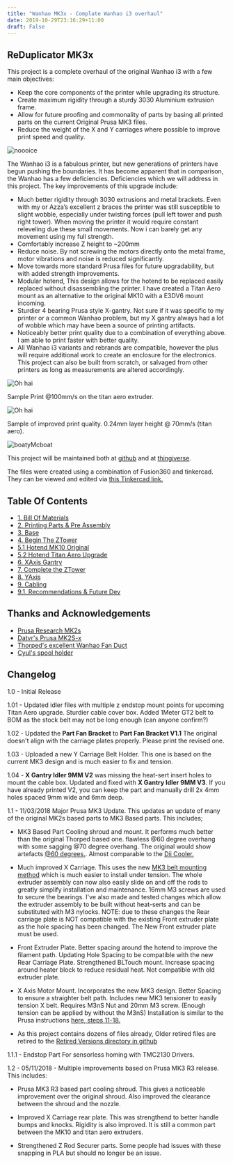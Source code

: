 ```yaml
---
title: "Wanhao MK3x - Complate Wanhao i3 overhaul"
date: 2019-10-29T23:16:29+11:00
draft: False
---
```


## ReDuplicator MK3x
  
  
This project is a complete overhaul of the original Wanhao i3 with a few main objectives:
- Keep the core components of the printer while upgrading its structure.  
- Create maximum rigidity through a sturdy 3030 Aluminium extrusion frame. 
- Allow for future proofing and commonality of parts by basing all printed parts on the current Original Prusa MK3 files. 
- Reduce the weight of the X and Y carriages where possible to improve print speed and quality.

![noooice](https://raw.githubusercontent.com/OmNomNomagon/ReDuplicator-MK2sx/master/Pics/1%20Glamor%20Shots/main.jpg) 

The Wanhao i3 is a fabulous printer, but new generations of printers have begun pushing the boundaries. It has become apparent that in comparison, the Wanhao has a few deficiencies. Deficiencies which we will address in this project. The key improvements of this upgrade include:
- Much better rigidity through 3030 extrusions and metal brackets. Even with my or Azza’s excellent z braces the printer was still susceptible to slight wobble, especially under twisting forces (pull left tower and push right tower). When moving the printer it would require constant releveling due these small movements. Now i can barely get any movement using my full strength. 
- Comfortably increase Z height to ~200mm
- Reduce noise. By not screwing the motors directly onto the metal frame, motor vibrations and noise is reduced significantly. 
- Move towards more standard Prusa files for future upgradability, but with added strength improvements.
- Modular hotend, This design allows for the hotend to be replaced easily replaced without disassembling the printer. I have created a Titan Aero mount as an alternative to the original MK10 with a E3DV6 mount incoming.
- Sturdier 4 bearing Prusa style X-gantry. Not sure if it was specific to my printer or a common Wanhao problem, but my X gantry always had a lot of wobble which may have been a source of printing artifacts.  
- Noticeably better print quality due to a combination of everything above. I am able to print faster with better quality.
- All Wanhao i3 variants and rebrands are compatible, however the plus will require additional work to create an enclosure for the electronics. This project can also be built from scratch, or salvaged from other printers as long as measurements are altered accordingly. 

![Oh hai](https://github.com/OmNomNomagon/ReDuplicator-MK3x/blob/master/Pics/1%20Glamor%20Shots/PrintDemo.webp?raw=true)

Sample Print @100mm/s on the titan aero extruder.

![Oh hai](https://raw.githubusercontent.com/OmNomNomagon/ReDuplicator-MK2sx/master/Pics/1%20Glamor%20Shots/side.jpg)

Sample of improved print quality. 0.24mm layer height @ 70mm/s (titan aero).

![boatyMcboat](https://raw.githubusercontent.com/OmNomNomagon/ReDuplicator-MK2sx/master/Pics/1%20Glamor%20Shots/boaty1.JPG)


This project will be maintained both at [github](https://github.com/OmNomNomagon/ReDuplicator-MK2sx) and at [thingiverse](https://www.thingiverse.com/thing:2686588). 

The files were created using a combination of Fusion360 and tinkercad. They can be viewed and edited via [this Tinkercad link.](https://www.tinkercad.com/things/azPlfmHU5MQ#/) 


## Table Of Contents

- [1. Bill Of Materials](https://github.com/OmNomNomagon/ReDuplicator-MK2sx/wiki/1.--Bill-Of-Materials)
- [2. Printing Parts & Pre Assembly](https://github.com/OmNomNomagon/ReDuplicator-MK2sx/wiki/2.-Printing-Parts-&-Pre-Assembly)
- [3. Base](https://github.com/OmNomNomagon/ReDuplicator-MK2sx/wiki/3.-Base)
- [4. Begin The ZTower](https://github.com/OmNomNomagon/ReDuplicator-MK2sx/wiki/4.-Begin-The-ZTower)
- [5.1 Hotend MK10 Original](https://github.com/OmNomNomagon/ReDuplicator-MK2sx/wiki/5.1-Hotend-MK10-Original)
- [5.2 Hotend Titan Aero Upgrade](https://github.com/OmNomNomagon/ReDuplicator-MK2sx/wiki/5.2-Hotend-Titan-Aero-Upgrade)
- [6. XAxis Gantry](https://github.com/OmNomNomagon/ReDuplicator-MK2sx/wiki/6.-XAxis-Gantry)
- [7. Complete the ZTower](https://github.com/OmNomNomagon/ReDuplicator-MK2sx/wiki/7.-Complete--the-ZTower)
- [8. YAxis](https://github.com/OmNomNomagon/ReDuplicator-MK2sx/wiki/8.--YAxis)
- [9. Cabling](https://github.com/OmNomNomagon/ReDuplicator-MK2sx/wiki/9.-Cabling)
- [9.1. Recommendations & Future Dev](https://github.com/OmNomNomagon/ReDuplicator-MK2sx/wiki/9.1.-Recommendations-&-Future-Dev)

## Thanks and Acknowledgements
- [Prusa Research MK2s](https://github.com/prusa3d/Original-Prusa-i3) 
- [Datvr's Prusa MK2S-x](https://www.thingiverse.com/thing:1692666)
- [Thorped's excellent Wanhao Fan Duct ](https://www.thingiverse.com/thing:1246425)
- [Cyul's spool holder](https://www.thingiverse.com/thing:1635585)


## Changelog
1.0 - Initial Release

1.01 - Updated idler files with multiple z endstop mount points for upcoming Titan Aero upgrade. Sturdier cable cover box. Added 1Meter GT2 belt to BOM as the stock belt may not be long enough (can anyone confirm?)

1.02 - Updated the **Part Fan Bracket** to **Part Fan Bracket V1.1** The original doesn't align with the carriage plates properly. Please print the revised one.

1.03 - Uploaded a new Y Carriage Belt Holder. This one is based on the current MK3 design and is much easier to fix and tension.

1.04 - **X Gantry Idler 9MM V2** was missing the heat-sert insert holes to mount the cable box. Updated and fixed with **X Gantry Idler 9MM V3**. If you have already printed V2, you can keep the part and manually drill 2x 4mm holes spaced 9mm wide and 6mm deep.

1.1 - 11/03/2018 Major Prusa MK3 Update. This updates an update of many of the original MK2s based parts to MK3 Based parts. This includes;

  - MK3 Based Part Cooling shroud and mount. It performs much better than the original Thorped based one. flawless @60 degree overhang with some sagging @70 degree overhang. The original would show artefacts [@60 degrees.](https://raw.githubusercontent.com/OmNomNomagon/ReDuplicator-MK2sx/master/Pics/9%20Titan/overhang.jpg). Almost comparable to the [Dii Cooler.](https://www.reddit.com/r/3Dprinting/comments/7kexdv/a_nearly_comprehensive_study_of_cooling_fans_and/) 

  - Much improved X Carriage. This uses the new [MK3 belt mounting method](https://raw.githubusercontent.com/OmNomNomagon/ReDuplicator-MK2sx/master/Pics/4%20Hotend/CarriageNew.jpg) which is much easier to install under tension. The whole extruder assembly can now also easily slide on and off the rods to greatly simplify installation and maintenance. 16mm M3 screws are used to secure the bearings. I've also made and tested changes which allow the extruder assembly to be built without heat-serts and can be substituted with M3 nylocks. NOTE: due to these changes the Rear carriage plate is NOT compatible with the existing Front extruder plate as the hole spacing has been changed. The New Front extruder plate must be used.

  - Front Extruder Plate. Better spacing around the hotend to improve the filament path. Updating Hole Spacing to be compatible with the new Rear Carriage Plate. Strengthened BLTouch mount. Increase spacing around heater block to reduce residual heat. Not compatible with old extruder plate.

  - X Axis Motor Mount. Incorporates the new MK3 design. Better Spacing to ensure a straighter belt path. Includes new MK3 tensioner to easily tension X belt. Requires M3nS Nut and 20mm M3 screw. (Enough tension can be applied by without the M3nS) Installation is similar to the Prusa instructions [here, steps 11-18.](http://manual.prusa3d.com/Guide/4.+Z-axis+assembly/509?lang=en)

  - As this project  contains dozens of files already, Older retired files are retired to the [Retired Versions directory in github](https://github.com/OmNomNomagon/ReDuplicator-MK2sx/tree/master/STLs%20Reduplicator%20Core%20Parts/Retired%20Versions)
  
  1.1.1 - Endstop Part For sensorless homing with TMC2130 Drivers.


1.2 - 05/11/2018 - Multiple improvements based on Prusa MK3 R3 release. This includes:

  - Prusa MK3 R3 based part cooling shroud. This gives a noticeable improvement over the original shroud. Also improved the clearance between the shroud and the nozzle.

  - Improved X Carriage rear plate. This was strengthend to better handle bumps and knocks. Rigidity is also improved. It is still a common part between the MK10 and titan aero extruders. 

  - Strengthened Z Rod Securer parts. Some people had issues with these snapping in PLA but should no longer be an issue.

